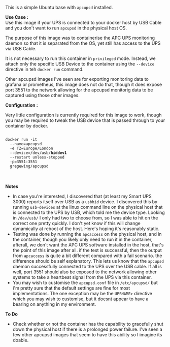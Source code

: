 This is a simple Ubuntu base with <code>apcupsd</code> installed.

<b>Use Case :</b><br>
Use this image if your UPS is connected to your docker host by USB Cable and you don't want to run <code>apcupsd</code> in the physical host OS.

The purpose of this image was to containerise the APC UPS monitoring daemon so that it is separated from the OS, yet still has access to the UPS via USB Cable.  

It is not necessary to run this container in <code>privileged</code> mode.  Instead, we attach only the specific USB Device to the container using the <code>--device</code> directive in teh <code>docker run</code> command.

Other apcupsd images i've seen are for exporting monitoring data to grafana or prometheus, this image does not do that, though it does expose port 3551 to the network allowing for the apcupsd monitorig data to be captured using those other images.


<b>Configuration :</b>

Very little configuration is currently required for this image to work, though you may be required to tweak the USB device that is passed through to your container by docker.

<code>
docker run -it 
  --name=apcupsd 
  -e TZ=Europe/London 
  --device=/dev/usb/<b>hiddev1</b>
  --restart unless-stopped
  -p=3551:3551
  gregewing/apcupsd
</code>
<br>
<br>

<b>Notes</b><br>
<ul type="disc">
<li>In case you're interested, I discovered that (at least my Smart UPS 3000) reports itself over USB as a <code>usbhid</code> device.  I discovered this by running <code>usb-devices</code> at the linux command line on the physical host that is connected to the UPS by USB, which told me the device type.  Looking in <code>/dev/usb/</code> I only had two to choose from, so I was able to hit on the correct one pretty quickly.  I don't yet know if this will change dynamically at reboot of the host.  Here's hoping it's reasonably static.</li>
<li>Testing was done by running the <code>apcaccess</code> on the physical host, and in the container, though you likely only need to run it in the container, afterall, we don't want the APC UPS software installed in the host, that's the point of this image after all.  if the test is successful, then the output from <code>apcaccess</code> is quite a bit different compared with a fail scenario.  the difference should be self explanatory. This lets us know that the <code>apcupsd</code> daemon successfully connected to the UPS over the USB cable.  If all is well, port 3551 should also be exposed to the network allowing other systems to take a heartbeat signal from the UPS via this container.</li>
<li>You may wish to customise the <code>apcupsd.conf</code> file in <code>/etc/apcupsd/</code> but i'm pretty sure that the default settings are fine for most implementations.  The one exception may be the <code>UPSNAME></code> directive which you may wish to customise, but it doesnt appear to have a bearing on anything in my environment.</li>
</ul>

<b>To Do</b><br>
<ul type="disc">
<li>Check whether or not the container has the capability to gracefully shut down the physical host if there is a prolonged power failure. I've seen a few other apcupsd images that seem to have this ability so I imagine its doable.</li>
</ul>
